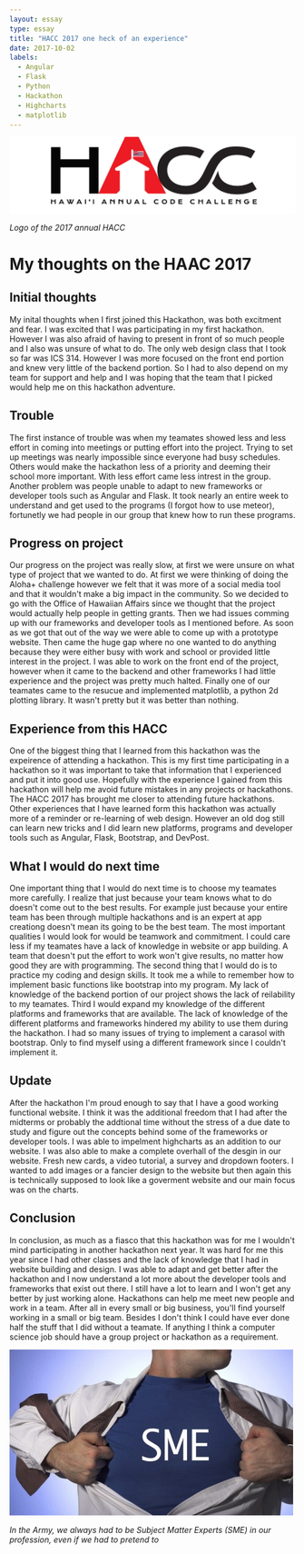 ```yaml
---
layout: essay
type: essay
title: "HACC 2017 one heck of an experience"
date: 2017-10-02
labels:
  - Angular
  - Flask
  - Python
  - Hackathon
  - Highcharts
  - matplotlib
---
```


<img class="ui image" src="../images/HACC.JPG">

*Logo of the 2017 annual HACC*

# My thoughts on the HAAC 2017

## Initial thoughts

My inital thoughts when I first joined this Hackathon, was both excitment and fear. I was excited that I was participating in my first hackathon. However I was also afraid of having to present in front of so much people and I also was unsure of what to do. The only web design class that I took so far was ICS 314. However I was more focused on the front end portion and knew very little of the backend portion. So I had to also depend on my team for support and help and I was hoping that the team that I picked would help me on this hackathon adventure.

## Trouble

The first instance of trouble was when my teamates showed less and less effort in coming into meetings or putting effort into the project. Trying to set up meetings was nearly impossible since everyone had busy schedules. Others would make the hackathon less of a priority and deeming their school more important. With less effort came less intrest in the group. Another problem was people unable to adapt to new frameworks or developer tools such as Angular and Flask. It took nearly an entire week to understand and get used to the programs (I forgot how to use meteor), fortunetly we had people in our group that knew how to run these programs. 

## Progress on project

Our progress on the project was really slow, at first we were unsure on what type of project that we wanted to do. At first we were thinking of doing the Aloha+ challenge however we felt that it was more of a social media tool and that it wouldn't make a big impact in the community. So we decided to go with the Office of Hawaiian Affairs since we thought that the project would actually help people in getting grants. Then we had issues comming up with our frameworks and developer tools as I mentioned before. As soon as we got that out of the way we were able to come up with a prototype website. Then came the huge gap where no one wanted to do anything because they were either busy with work and school or provided little interest in the project. I was able to work on the front end of the project, however when it came to the backend and other frameworks I had little experience and the project was pretty much halted. Finally one of our teamates came to the resucue and implemented matplotlib, a python 2d plotting library. It wasn't pretty but it was better than nothing. 

## Experience from this HACC

One of the biggest thing that I learned from this hackathon was the expeirence of attending a hackathon. This is my first time participating in a hackathon so it was important to take that information that I experienced and put it into good use. Hopefully with the experience I gained from this hackathon will help me avoid future mistakes in any projects or hackathons. The HACC 2017 has brought me closer to attending future hackathons. Other experiences that I have learned form this hackathon was actually more of a reminder or re-learning of web design. However an old dog still can learn new tricks and I did learn new platforms, programs and developer tools such as Angular, Flask, Bootstrap, and DevPost. 

## What I would do next time

One important thing that I would do next time is to choose my teamates more carefully. I realize that just because your team knows what to do doesn't come out to the best results. For example just because your entire team has been through multiple hackathons and is an expert at app creationg doesn't mean its going to be the best team. The most important qualities I would look for would be teamwork and commitment. I could care less if my teamates have a lack of knowledge in website or app building. A team that doesn't put the effort to work won't give results, no matter how good they are with programming. The second thing that I would do is to practice my coding and design skills. It took me a while to remember how to implement basic functions like bootstrap into my program. My lack of knowledge of the backend portion of our project shows the lack of reilability to my teamates. Third I would expand my knowledge of the different platforms and frameworks that are available. The lack of knowledge of the different platforms and frameworks hindered my ability to use them during the hackathon. I had so many issues of trying to implement a carasol with bootstrap. Only to find myself using a different framework since I couldn't implement it. 

## Update

After the hackathon I'm proud enough to say that I have a good working functional website. I think it was the additional freedom that I had after the midterms or probably the addtional time without the stress of a due date to study and figure out the concepts behind some of the frameworks or developer tools. I was able to impelment highcharts as an addition to our website. I was also able to make a complete overhall of the desgin in our website. Fresh new cards, a video tutorial, a survey and dropdown footers. I wanted to add images or a fancier design to the website but then again this is technically supposed to look like a goverment website and our main focus was on the charts. 

## Conclusion

In conclusion, as much as a fiasco that this hackathon was for me I wouldn't mind participating in another hackathon next year. It was hard for me this year since I had other classes and the lack of knowledge that I had in website building and design. I was able to adapt and get better after the hackathon and I now understand a lot more about the developer tools and frameworks that exist out there. I still have a lot to learn and I won't get any better by just working alone. Hackathons can help me meet new people and work in a team. After all in every small or big business, you'll find yourself working in a small or big team. Besides I don't think I could have ever done half the stuff that I did without a teamate. If anything I think a computer science job should have a group project or hackathon as a requirement. 

<img class="ui image" src="../images/SME.JPG">

*In the Army, we always had to be Subject Matter Experts (SME) in our profession, even if we had to pretend to*
